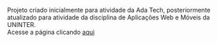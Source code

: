 Projeto criado inicialmente para atividade da Ada Tech, posteriormente atualizado para atividade da disciplina de Aplicações Web e Móveis da UNINTER.<br>
Acesse a página clicando <a href="https://tainacmaia.github.io/PortfolioEstatico/">aqui</a>
